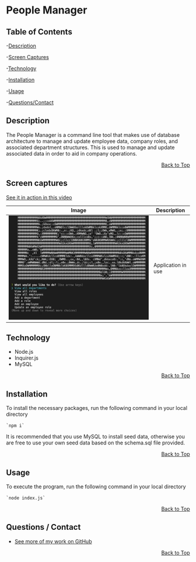  <h1 id="project-title">People Manager</h1>
 
<!-- ![GitHub license](https://img.shields.io/badge/license-MIT-blue.svg) -->

<h2 id="table-contents">Table of Contents</h2>

-[Description](#project-desc)

-[Screen Captures](#project-captures)

-[Technology](#project-tech)

-[Installation](#project-inst)

-[Usage](#project-usage)

-[Questions/Contact](#project-contact)

<!-- -[References](#project-ref) -->

<h2 id="project-desc">Description</h2>

The People Manager is a command line tool that makes use of database architecture to manage and update employee data, company roles, and associated department structures. This is used to manage and update associated data in order to aid in company operations.

<p style='text-align: right;'><a href="#project-title">Back to Top</a></p>

<h2 id="project-captures">Screen captures</h2>

[See it in action in this video](https://drive.google.com/file/d/1c0VUhqT2cwSIA_OeN9VqeUc-RGJzFmsd/view?usp=sharing)

| Image | Description |
| --- | ----------- |
|  ![screen capture](./assets/screencapture.png) | Application in use |


<h2 id="project-tech">Technology</h2>

- Node.js
- Inquirer.js
- MySQL

<p style='text-align: right;'><a href="#project-title">Back to Top</a></p>

<h2 id="project-inst">Installation</h2>

To install the necessary packages, run the following command in your local directory

    `npm i`

It is recommended that you use MySQL to install seed data, otherwise you are free to use your own seed data based on the schema.sql file provided.

<p style='text-align: right;'><a href="#project-title">Back to Top</a></p>

<h2 id="project-usage">Usage</h2>
To execute the program, run the following command in your local directory

    `node index.js`

<p style='text-align: right;'><a href="#project-title">Back to Top</a></p>


<h2 id="project-contact">Questions / Contact</h2>

- [See more of my work on GitHub](https://github.com/mcjbyday) 

<p style='text-align: right;'><a href="#project-title">Back to Top</a></p>




